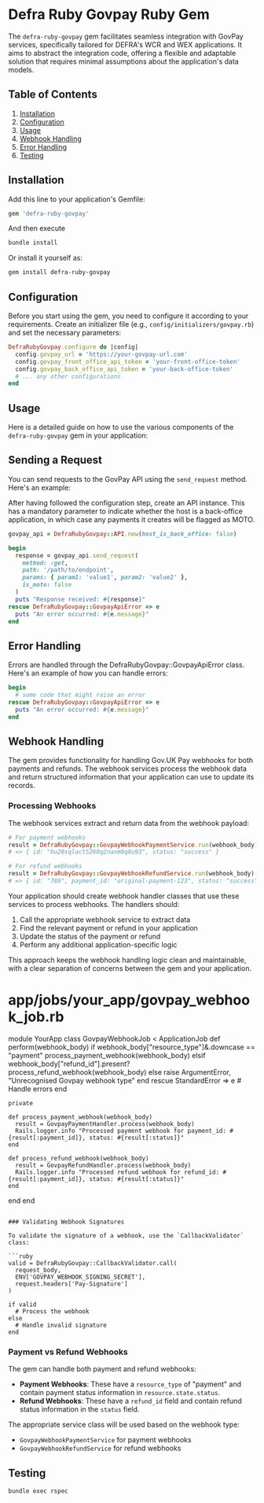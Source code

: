 # Defra Ruby Govpay Ruby Gem

The `defra-ruby-govpay` gem facilitates seamless integration with GovPay services, specifically tailored for DEFRA's WCR and WEX applications. It aims to abstract the integration code, offering a flexible and adaptable solution that requires minimal assumptions about the application's data models.

## Table of Contents

1. [Installation](#installation)
2. [Configuration](#configuration)
3. [Usage](#usage)
4. [Webhook Handling](#webhook-handling)
5. [Error Handling](#error-handling)
6. [Testing](#testing)

## Installation

Add this line to your application's Gemfile:

```ruby
gem 'defra-ruby-govpay'
```
And then execute
```sh
bundle install
```

Or install it yourself as:
```sh
gem install defra-ruby-govpay
```

## Configuration

Before you start using the gem, you need to configure it according to your requirements. Create an initializer file (e.g., `config/initializers/govpay.rb`) and set the necessary parameters:

```ruby
DefraRubyGovpay.configure do |config|
  config.govpay_url = 'https://your-govpay-url.com'
  config.govpay_front_office_api_token = 'your-front-office-token'
  config.govpay_back_office_api_token = 'your-back-office-token'
  # ... any other configurations
end
```

## Usage

Here is a detailed guide on how to use the various components of the `defra-ruby-govpay` gem in your application:

## Sending a Request

You can send requests to the GovPay API using the `send_request` method. Here's an example:

After having followed the configuration step, create an API instance. This has a mandatory parameter to indicate
whether the host is a back-office application, in which case any payments it creates will be flagged as MOTO.
```ruby
govpay_api = DefraRubyGovpay::API.new(host_is_back_office: false)

begin
  response = govpay_api.send_request(
    method: :get,
    path: '/path/to/endpoint',
    params: { param1: 'value1', param2: 'value2' },
    is_moto: false
  )
  puts "Response received: #{response}"
rescue DefraRubyGovpay::GovpayApiError => e
  puts "An error occurred: #{e.message}"
end
```

## Error Handling

Errors are handled through the DefraRubyGovpay::GovpayApiError class. Here's an example of how you can handle errors:
```ruby
begin
  # some code that might raise an error
rescue DefraRubyGovpay::GovpayApiError => e
  puts "An error occurred: #{e.message}"
end
```

## Webhook Handling

The gem provides functionality for handling Gov.UK Pay webhooks for both payments and refunds. The webhook services process the webhook data and return structured information that your application can use to update its records.

### Processing Webhooks

The webhook services extract and return data from the webhook payload:

```ruby
# For payment webhooks
result = DefraRubyGovpay::GovpayWebhookPaymentService.run(webhook_body)
# => { id: "hu20sqlact5260q2nanm0q8u93", status: "success" }

# For refund webhooks
result = DefraRubyGovpay::GovpayWebhookRefundService.run(webhook_body)
# => { id: "789", payment_id: "original-payment-123", status: "success" }
```

Your application should create webhook handler classes that use these services to process webhooks. The handlers should:

1. Call the appropriate webhook service to extract data
2. Find the relevant payment or refund in your application
3. Update the status of the payment or refund
4. Perform any additional application-specific logic

This approach keeps the webhook handling logic clean and maintainable, with a clear separation of concerns between the gem and your application.

# app/jobs/your_app/govpay_webhook_job.rb
module YourApp
  class GovpayWebhookJob < ApplicationJob
    def perform(webhook_body)
      if webhook_body["resource_type"]&.downcase == "payment"
        process_payment_webhook(webhook_body)
      elsif webhook_body["refund_id"].present?
        process_refund_webhook(webhook_body)
      else
        raise ArgumentError, "Unrecognised Govpay webhook type"
      end
    rescue StandardError => e
      # Handle errors
    end

    private

    def process_payment_webhook(webhook_body)
      result = GovpayPaymentHandler.process(webhook_body)
      Rails.logger.info "Processed payment webhook for payment_id: #{result[:payment_id]}, status: #{result[:status]}"
    end

    def process_refund_webhook(webhook_body)
      result = GovpayRefundHandler.process(webhook_body)
      Rails.logger.info "Processed refund webhook for refund_id: #{result[:payment_id]}, status: #{result[:status]}"
    end
  end
end
```

### Validating Webhook Signatures

To validate the signature of a webhook, use the `CallbackValidator` class:

```ruby
valid = DefraRubyGovpay::CallbackValidator.call(
  request_body,
  ENV['GOVPAY_WEBHOOK_SIGNING_SECRET'],
  request.headers['Pay-Signature']
)

if valid
  # Process the webhook
else
  # Handle invalid signature
end
```

### Payment vs Refund Webhooks

The gem can handle both payment and refund webhooks:

- **Payment Webhooks**: These have a `resource_type` of "payment" and contain payment status information in `resource.state.status`.
- **Refund Webhooks**: These have a `refund_id` field and contain refund status information in the `status` field.

The appropriate service class will be used based on the webhook type:

- `GovpayWebhookPaymentService` for payment webhooks
- `GovpayWebhookRefundService` for refund webhooks

## Testing

```
bundle exec rspec
```
